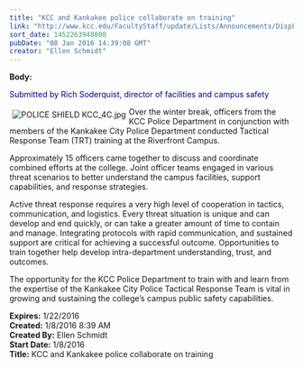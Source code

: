 ```yaml
---
title: "KCC and Kankakee police collaborate on training"
link: "http://www.kcc.edu/FacultyStaff/update/Lists/Announcements/DispForm.aspx?ID=2129"
sort_date: 1452263948000
pubDate: "08 Jan 2016 14:39:08 GMT"
creator: "Ellen Schmidt"
---
```


<div><b>Body:</b> <div class="ExternalClassC87A67BEA4A948AFB978B21630AE9049"><p style="color:darkblue">​Submitted by Rich Soderquist, director of facilities and campus safety</p>
<p><img alt="POLICE SHIELD KCC_4C.jpg" src="/FacultyStaff/update/Documents/POLICE%20SHIELD%20KCC_4C.jpg" style="vertical-align:auto;float:left;margin:5px" />Over the winter break, officers from the KCC Police Department in conjunction with members of the Kankakee City Police Department conducted Tactical Response Team (TRT) training at the Riverfront Campus. </p>
<p>Approximately 15 officers came together to discuss and coordinate combined efforts at the college. Joint officer teams engaged in various threat scenarios to better understand the campus facilities, support capabilities, and response strategies.</p>
<p>Active threat response requires a very high level of cooperation in tactics, communication, and logistics. Every threat situation is unique and can develop and end quickly, or can take a greater amount of time to contain and manage. Integrating protocols with rapid communication, and sustained support are critical for achieving a successful outcome. Opportunities to train together help develop intra-department understanding, trust, and outcomes. </p>
<p>The opportunity for the KCC Police Department to train with and learn from the expertise of the Kankakee City Police Tactical Response Team is vital in growing and sustaining the college’s campus public safety capabilities.</p></div></div>
<div><b>Expires:</b> 1/22/2016</div>
<div><b>Created:</b> 1/8/2016 8:39 AM</div>
<div><b>Created By:</b> Ellen Schmidt</div>
<div><b>Start Date:</b> 1/8/2016</div>
<div><b>Title:</b> KCC and Kankakee police collaborate on training</div>
